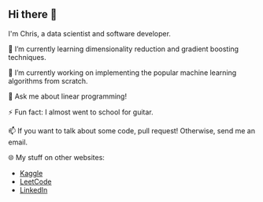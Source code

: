 ## Hi there 👋
I'm Chris, a data scientist and software developer.

🌱 I’m currently learning dimensionality reduction and gradient boosting techniques.

🔭 I’m currently working on implementing the popular machine learning algorithms from scratch. 

💬 Ask me about linear programming!

⚡ Fun fact: I almost went to school for guitar.

📫 If you want to talk about some code, pull request! Otherwise, send me an email.

🌐 My stuff on other websites:
- [Kaggle](https://www.kaggle.com/cnewto)
- [LeetCode](https://leetcode.com/u/chris_newton/)
- [LinkedIn](www.linkedin.com/in/chris-newton-32a5b6240)
